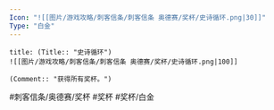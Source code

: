 ```yaml
---
Icon: "![[图片/游戏攻略/刺客信条/刺客信条 奥德赛/奖杯/史诗循环.png|30]]"
Type: "白金"
---
```

```ad-common-platinum-trophy
title: (Title:: "史诗循环")
![[图片/游戏攻略/刺客信条/刺客信条 奥德赛/奖杯/史诗循环.png|100]]

(Comment:: "获得所有奖杯。")
```

#刺客信条/奥德赛/奖杯 #奖杯 #奖杯/白金
